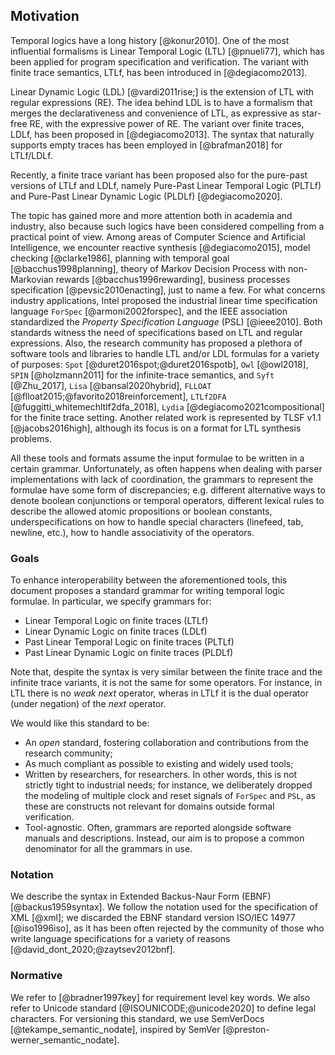 ## Motivation
 
Temporal logics have a long history [@konur2010].
One of the most influential formalisms
is Linear Temporal Logic (LTL) [@pnueli77],
which has been applied for
program specification and verification.
The variant with finite trace semantics, LTLf,
has been introduced in [@degiacomo2013].

Linear Dynamic Logic (LDL) [@vardi2011rise;]
is the extension of LTL with regular expressions (RE).
The idea behind LDL is to have a formalism that merges
the declarativeness and convenience of LTL,
as expressive as star-free RE,
with the expressive power of RE. 
The variant over finite traces, LDLf, has been proposed in [@degiacomo2013].
The syntax that naturally supports
empty traces has been employed in [@brafman2018] for LTLf/LDLf.

Recently, a finite trace variant has been proposed also for
the pure-past versions of LTLf and LDLf, namely
Pure-Past Linear Temporal Logic (PLTLf) and
Pure-Past Linear Dynamic Logic (PLDLf) [@degiacomo2020].

The topic has gained 
more and more attention both in academia and industry,
also because 
such logics have been considered compelling 
from a practical point of view. 
Among areas of Computer Science and Artificial Intelligence,
we encounter reactive synthesis [@degiacomo2015],
model checking [@clarke1986],
planning with temporal goal [@bacchus1998planning],
theory of Markov Decision Process with non-Markovian rewards
[@bacchus1996rewarding],
business processes specification
[@pevsic2010enacting], just to name a few.
For what concerns industry applications,
Intel proposed the industrial linear time 
specification language  `ForSpec` [@armoni2002forspec],
and the IEEE association standardized the
_Property Specification Language_ (PSL) [@ieee2010].
Both standards
witness the need of specifications based
on LTL and regular expressions.
Also, the research community has proposed a plethora of
software tools and libraries to handle LTL and/or LDL formulas 
for a variety of purposes:
`Spot` [@duret2016spot;@duret2016spotb],
`Owl` [@owl2018],
`SPIN` [@holzmann2011]
for the infinite-trace semantics,
and 
`Syft` [@Zhu_2017],
`Lisa` [@bansal2020hybrid],
`FLLOAT` [@flloat2015;@favorito2018reinforcement],
`LTLf2DFA` [@fuggitti_whitemechltlf2dfa_2018],
`Lydia` [@degiacomo2021compositional]
for the finite trace setting.
Another related work is represented by
TLSF v1.1 [@jacobs2016high],
although its focus is on a format for LTL synthesis problems.

All these tools and formats assume the input formulae to be
written in a certain grammar.
Unfortunately, as often happens when dealing with parser implementations
with lack of coordination,
the grammars to represent the formulae 
have some form of discrepancies; e.g.
different alternative ways to denote 
boolean conjunctions or temporal operators,
different lexical rules to describe the allowed
atomic propositions or boolean constants,
underspecifications on how to handle 
special characters (linefeed, tab, newline, etc.),
how to handle associativity of the operators.

### Goals

To enhance interoperability between the aforementioned tools,
this document proposes a standard grammar
for writing temporal logic formulae.
In particular, we specify grammars for:

- Linear Temporal Logic on finite traces (LTLf)
- Linear Dynamic Logic on finite traces (LDLf)
- Past Linear Temporal Logic on finite traces (PLTLf)
- Past Linear Dynamic Logic on finite traces (PLDLf)

Note that, despite the syntax is very similar between
the finite trace and the infinite trace variants, it 
is not the same for some operators. For instance, in LTL there is no 
_weak next_ operator, wheras in LTLf it is the dual operator
(under negation) of the _next_ operator.

We would like this standard to be:

- An _open_ standard, fostering collaboration and contributions from 
  the research community;
- As much compliant as possible to existing and widely used tools;
- Written by researchers, for researchers. In other words, 
  this is not strictly tight to industrial needs; for instance,
  we deliberately dropped the modeling of multiple clock 
  and reset signals of `ForSpec` and `PSL`, as these are constructs
  not relevant for domains outside formal verification.
- Tool-agnostic. Often, grammars are reported alongside
  software manuals and descriptions. Instead, our 
  aim is to propose a common denominator for
  all the grammars in use.


### Notation

We describe the syntax in Extended Backus-Naur Form (EBNF) [@backus1959syntax].
We follow the notation used for the 
specification of XML [@xml]; we discarded
the EBNF standard version ISO/IEC 14977 [@iso1996iso], 
as it has been often rejected by the community 
of those who write language specifications 
for a variety of reasons [@david_dont_2020;@zaytsev2012bnf].

### Normative

We refer to [@bradner1997key] 
for requirement level key words.
We also refer to
Unicode standard [@ISOUNICODE;@unicode2020]
to define legal characters.
For versioning this standard, we
use SemVerDocs [@tekampe_semantic_nodate],
inspired by SemVer [@preston-werner_semantic_nodate]. 

